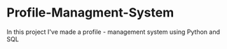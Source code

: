 # Profile-Managment-System
In this project I've made a profile - management system using Python and SQL 
